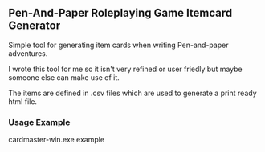## Pen-And-Paper Roleplaying Game Itemcard Generator

Simple tool for generating item cards when writing Pen-and-paper adventures.

I wrote this tool for me so it isn't very refined or user friedly but maybe someone else can make use of it.

The items are defined in .csv files which are used to generate a print ready html file.

### Usage Example
cardmaster-win.exe example
